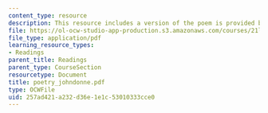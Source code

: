 ```yaml
---
content_type: resource
description: This resource includes a version of the poem is provided by John Donne.
file: https://ol-ocw-studio-app-production.s3.amazonaws.com/courses/21l-004-major-poets-fall-2001/257ad421a232d36e1e1c53010333cce0_poetry_johndonne.pdf
file_type: application/pdf
learning_resource_types:
- Readings
parent_title: Readings
parent_type: CourseSection
resourcetype: Document
title: poetry_johndonne.pdf
type: OCWFile
uid: 257ad421-a232-d36e-1e1c-53010333cce0
---
```

